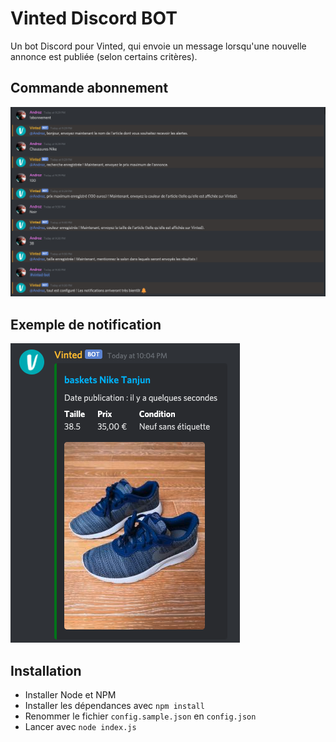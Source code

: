 # Vinted Discord BOT

Un bot Discord pour Vinted, qui envoie un message lorsqu'une nouvelle annonce est publiée (selon certains critères).

## Commande abonnement

![abo](./examples/abonnement.png)

## Exemple de notification

![notif](./examples/notif.png)

## Installation

* Installer Node et NPM
* Installer les dépendances avec `npm install`
* Renommer le fichier `config.sample.json` en `config.json`
* Lancer avec `node index.js`
